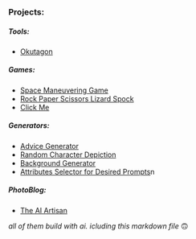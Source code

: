 ### Projects:

##### Tools:

*   [Okutagon](https://okutagon.netlify.app/)

##### Games:

*   [Space Maneuvering Game](https://codepen.io/levent1ozgur/full/pvzLEGg)
*   [Rock Paper Scissors Lizard Spock](https://codepen.io/levent1ozgur/full/LYvRXpB)
*   [Click Me](https://codepen.io/levent1ozgur/full/GRLNjWN)

##### Generators:

*   [Advice Generator](https://codepen.io/levent1ozgur/full/xxeEQEz)
*   [Random Character Depiction](https://codepen.io/levent1ozgur/full/LEPgzOZ)
*   [Background Generator](https://codepen.io/levent1ozgur/full/PoyQWLW)
*   [Attributes Selector for Desired Prompts](https://codepen.io/levent1ozgur/full/raBqPVP)n

##### PhotoBlog:

*   [The AI Artisan](https://the-ai-artisan.netlify.app/)

  
_all of them build with ai. icluding this markdown file_ 🙃

